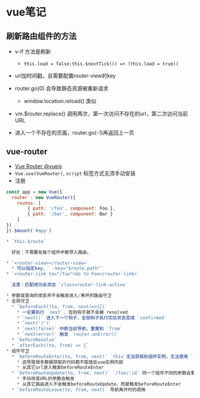 # vue笔记

## 刷新路由组件的方法

* v-if 方法是刷新
  * `this.load = false;this.$nextTick(() => (this.load = true))`

* url加时间戳，且需要配置router-view的key
* router.go(0) 会导致静态资源被重新请求
  * window.location.reload() 类似
* vm.$router.replace() 调用两次，第一次访问不存在的url，第二次访问当前URL
* 进入一个不存在的页面，router.go(-1)再返回上一页

## vue-router

* [Vue Router @vuejs](https://router.vuejs.org/zh/)
* `Vue.use(VueRouter)`, `script` 标签方式无须手动安装
* 注册

```js
const app = new Vue({
  router : new VueRouter({
    routes: [
        { path: '/foo', component: Foo },
        { path: '/bar', component: Bar }
    ]
})
}).$mount('#app')

* `this.$route`

  好处：不需要在每个组件中都导入路由。

* `<router-view></router-view>`
  * 可以指定key，` :key="$route.path"`
* `<router-link to="/foo">Go to Foo</router-link>` 

  注意：匹配成功会添加 `class=router-link-active`

* 参数或查询的改变并不会触发进入/离开的路由守卫 
* 全局守卫
  * `beforeEach((to, from, next)=>{})`
    * 一定要执行 `next`, 否则钩子就不会被 resolved
    * `next()` 进入下一个钩子，全部钩子执行完后状态变成 `confirmed`
    * `next('/')`
    * `next(false)` 中断当前导航，重置到 `from`
    * `next(error)` 触发 `router.onError()`
  * `beforeResolve`
  * `afterEach((to, from) => {`
* 组件守卫
  * `beforeRouteEnter(to, from, next)` `this`无法获取到组件实例，无法使用 `this`
    * 这导致很多数据获取的代码都不能放在vue实例内部
    * 从其它url进入触发beforeRouteEnter
  * `beforeRouteUpdate(to, from, next)` `/foo/:id` 同一个组件不同的参数会重新渲染
    * 手动改变URL的参数会触发
    * 从其它路由进入不会触发beforeRouteUpdate，而是触发beforeRouteEnter
  * `beforeRouteLeave(to, from, next)` 导航离开时的调用
